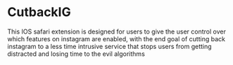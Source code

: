# CutbackIG
This IOS safari extension is designed for users to give the user control over which features on instagram are enabled, with the end goal of cutting back instagram to a less time intrusive service that stops users from getting distracted and losing time to the evil algorithms
